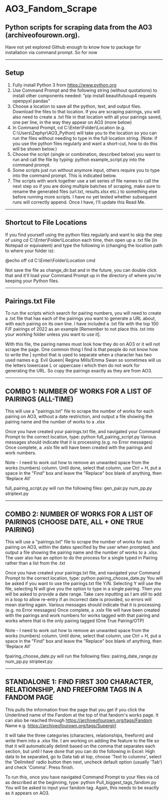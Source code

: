 # AO3_Fandom_Scrape
## Python scripts for scraping data from the AO3 (archiveofourown.org).

Have not yet explored Github enough to know how to package for installation via command prompt. So for now

------------------

## Setup
1.  Fully install Python 3 from https://www.python.org
2.  Use Command Prompt and the following string (without quotations) to install other components needed: "pip install beautifulsoup4 requests openpyxl pandas"
3.  Choose a location to save all the python, text, and output files. Download the files to that location. If you are scraping pairings, you will also need to create a .txt file in that location with all your pairings saved, one per line, in the way they appear on AO3 (more below)
4.  In Command Prompt, cd C:\Enter\Folder\Location (e.g. C:\Users\Zephyr\AO3_Python) will take you to the location so you can run the files without needing to type in the full location string. (Note: if you use the python files regularly and want a short-cut, how to do this will be shown below.)
5.  Choose the script (single or combination, described below) you want to run and call the file by typing: python example_script.py into the command prompt.
6.  Some scripts just run without anymore input, others require you to type into the command prompt. This is indicated below. 
7.  The scripts with work together use a set series of file names to call the next step so if you are doing multiple batches of scraping, make sure to rename       the generated files (url.txt, results.xlsx etc.) to something else before running more scripts. I have no yet tested whether subsequent runs will correctly     append. Once I have, I'll update this Read Me.

------------------

## Shortcut to File Locations
If you find yourself using the python files regularly and want to skip the step of using cd C:\Enter\Folder\Location each time, then open up a .txt file (in Notepad or equivalent) and type the following in (changing the location path to where your folder is):

@echo off
cd C:\Enter\Folder\Location
cmd

Not save the file as change_dir.bat and in the future, you can double click that and it'll load your Command Prompt up in the directory of where you're keeping your Python files.

------------------

## Pairings.txt File
To run the scripts which search for pairing numbers, you will need to create a .txt file that has each of the pairings you want to generate a URL about, with each pairing on its own line. I have included a .txt file with the top 100 F/F pairings of 2022 as an example [Remember to not place this .txt into your working folder unless you want to use it].

With this file, the pairing names must look how they do on AO3 or it will not scrape the page. One common thing I find is that people do not know how to write the | symbol that is used to separate when a character has two used names e.g. Evil Queen| Regina Mills/Emma Swan so sometimes will us the letters lowercase L or uppercase i which then do not work for generating the URL. So copy the pairings exactly as they are from AO3.

------------------

## COMBO 1: NUMBER OF WORKS FOR A LIST OF PAIRINGS (ALL-TIME)
This will use a "pairings.txt" file to scrape the number of works for each pairing on AO3, without a date restriction, and output a file showing the pairing name and the number of works to a .xlsx

Once you have created your pairings.txt file, and navigated your Command Prompt to the correct location, type: python full_pairing_script.py
Various messages should indicate that it is processing (e.g. no Error messages)
Once complete, a .xslx file will have been created with the pairings and work numbers.

Note - I need to work out how to remove an unwanted space from the works (numbers) column. Until done, select that column, use Ctrl + H, put a space in the "Find" box and leave the "Replace" box blank of anything, then 'Replace All'

full_pairing_script.py will run the following files:
    gen_pair.py
    num_pp.py
    striptext.py

------------------


## COMBO 2: NUMBER OF WORKS FOR A LIST OF PAIRINGS (CHOOSE DATE, ALL + ONE TRUE PAIRING)
This will use a "pairings.txt" file to scrape the number of works for each pairing on AO3, within the dates specified by the user when prompted, and output a file showing the pairing name and the number of works to a .xlsx. The user also has an option to do the process for a single typed in Pairing rather than a list from the .txt

Once you have created your pairings.txt file, and navigated your Command Prompt to the correct location, type: python pairing_choose_date.py
You will be asked if you want to use the pairings.txt file Y/N. Selecting Y will use the file, selecting N will give you the option to type in a single pairing.
Then you will be asked to provide a date range. Take care inputting as I am still to add in a loop to allow re-entry if an incorrect date is provided, so errors will mean starting again.
Various messages should indicate that it is processing (e.g. no Error messages)
Once complete, a .xslx file will have been created with the pairings and work numbers for works tagged with that pairing and works where that is the only pairing tagged (One True Pairing/OTP)

Note - I need to work out how to remove an unwanted space from the works (numbers) column. Until done, select that column, use Ctrl + H, put a space in the "Find" box and leave the "Replace" box blank of anything, then 'Replace All'

fpairing_choose_date.py will run the following files:
    pairing_date_range.py
    num_pp.py
    striptext.py

------------------

## STANDALONE 1: FIND FIRST 300 CHARACTER, RELATIONSHIP, AND FREEFORM TAGS IN A FANDOM PAGE
This pulls the information from the page that you get if you click the Underlined name of the Fandom at the top of that fandom's works page. It can also be reached through https://archiveofourown.org/tags/Fandom Name e.g. https://archiveofourown.org/tags/Supergirl

It will take the three categories (characters, relationships, freeform) and write them into a .xlsx file.
I am working on adding the feature to the file so that it will automatically delimit based on the comma that separates each section, but until I have done that you can do the following in Excel: High data to be separated, go to Data tab at top, choose 'Text to columns', select the 'Delimited' radio button then next, uncheck default option (usually 'Tab') and check 'Comma'. Press finish.
    
To run this, once you have navigated Command Prompt to your files via cd as described at the beginning, type: python Pull_biggest_tags_fandom.py
You will be asked to input your fandom tag. Again, this needs to be exactly as it appears on AO3.
